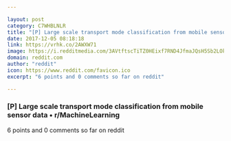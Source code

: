 ```yaml
---

layout: post
category: C7WHBLNLR
title: "[P] Large scale transport mode classification from mobile sensor data • r/MachineLearning"
date: 2017-12-05 08:18:18
link: https://vrhk.co/2AWXW71
image: https://i.redditmedia.com/3AVtftscTiTZ0HEixf7RND4JfmaJQsH5Sb2LOkBkhvk.jpg?w=320&s=f0a488e6543f16f3ffcac4723cd77ada
domain: reddit.com
author: "reddit"
icon: https://www.reddit.com/favicon.ico
excerpt: "6 points and 0 comments so far on reddit"

---
```


### [P] Large scale transport mode classification from mobile sensor data • r/MachineLearning

6 points and 0 comments so far on reddit